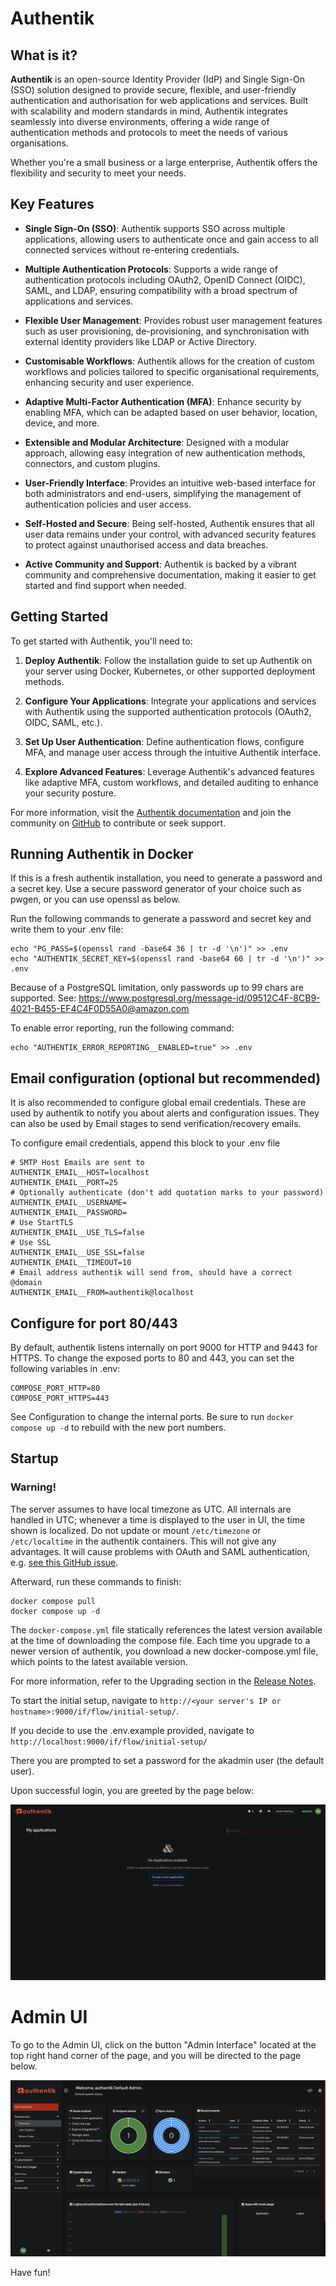 # Authentik 

## What is it?

**Authentik** is an open-source Identity Provider (IdP) and Single Sign-On (SSO) solution designed to provide secure, flexible, and user-friendly authentication and authorisation for web applications and services. Built with scalability and modern standards in mind, Authentik integrates seamlessly into diverse environments, offering a wide range of authentication methods and protocols to meet the needs of various organisations.

Whether you're a small business or a large enterprise, Authentik offers the flexibility and security to meet your needs. 

## Key Features

- **Single Sign-On (SSO)**: Authentik supports SSO across multiple applications, allowing users to authenticate once and gain access to all connected services without re-entering credentials.

- **Multiple Authentication Protocols**: Supports a wide range of authentication protocols including OAuth2, OpenID Connect (OIDC), SAML, and LDAP, ensuring compatibility with a broad spectrum of applications and services.

- **Flexible User Management**: Provides robust user management features such as user provisioning, de-provisioning, and synchronisation with external identity providers like LDAP or Active Directory.

- **Customisable Workflows**: Authentik allows for the creation of custom workflows and policies tailored to specific organisational requirements, enhancing security and user experience.

- **Adaptive Multi-Factor Authentication (MFA)**: Enhance security by enabling MFA, which can be adapted based on user behavior, location, device, and more.

- **Extensible and Modular Architecture**: Designed with a modular approach, allowing easy integration of new authentication methods, connectors, and custom plugins.

- **User-Friendly Interface**: Provides an intuitive web-based interface for both administrators and end-users, simplifying the management of authentication policies and user access.

- **Self-Hosted and Secure**: Being self-hosted, Authentik ensures that all user data remains under your control, with advanced security features to protect against unauthorised access and data breaches.

- **Active Community and Support**: Authentik is backed by a vibrant community and comprehensive documentation, making it easier to get started and find support when needed.

## Getting Started

To get started with Authentik, you'll need to:

1. **Deploy Authentik**: Follow the installation guide to set up Authentik on your server using Docker, Kubernetes, or other supported deployment methods.

2. **Configure Your Applications**: Integrate your applications and services with Authentik using the supported authentication protocols (OAuth2, OIDC, SAML, etc.).

3. **Set Up User Authentication**: Define authentication flows, configure MFA, and manage user access through the intuitive Authentik interface.

4. **Explore Advanced Features**: Leverage Authentik's advanced features like adaptive MFA, custom workflows, and detailed auditing to enhance your security posture.

For more information, visit the [Authentik documentation](https://docs.goauthentik.io/docs/) and join the community on [GitHub](https://github.com/goauthentik/authentik) to contribute or seek support.

## Running Authentik in Docker

If this is a fresh authentik installation, you need to generate a password and a secret key. Use a secure password generator of your choice such as pwgen, or you can use openssl as below.

Run the following commands to generate a password and secret key and write them to your .env file:

```
echo "PG_PASS=$(openssl rand -base64 36 | tr -d '\n')" >> .env
echo "AUTHENTIK_SECRET_KEY=$(openssl rand -base64 60 | tr -d '\n')" >> .env
```

Because of a PostgreSQL limitation, only passwords up to 99 chars are supported. See: https://www.postgresql.org/message-id/09512C4F-8CB9-4021-B455-EF4C4F0D55A0@amazon.com

To enable error reporting, run the following command:

```
echo "AUTHENTIK_ERROR_REPORTING__ENABLED=true" >> .env
```

## Email configuration (optional but recommended)

It is also recommended to configure global email credentials. These are used by authentik to notify you about alerts and configuration issues. They can also be used by Email stages to send verification/recovery emails.

To configure email credentials, append this block to your .env file

```
# SMTP Host Emails are sent to
AUTHENTIK_EMAIL__HOST=localhost
AUTHENTIK_EMAIL__PORT=25
# Optionally authenticate (don't add quotation marks to your password)
AUTHENTIK_EMAIL__USERNAME=
AUTHENTIK_EMAIL__PASSWORD=
# Use StartTLS
AUTHENTIK_EMAIL__USE_TLS=false
# Use SSL
AUTHENTIK_EMAIL__USE_SSL=false
AUTHENTIK_EMAIL__TIMEOUT=10
# Email address authentik will send from, should have a correct @domain
AUTHENTIK_EMAIL__FROM=authentik@localhost
```

## Configure for port 80/443

By default, authentik listens internally on port 9000 for HTTP and 9443 for HTTPS. To change the exposed ports to 80 and 443, you can set the following variables in .env:

```
COMPOSE_PORT_HTTP=80
COMPOSE_PORT_HTTPS=443
```

See Configuration to change the internal ports. Be sure to run `docker compose up -d` to rebuild with the new port numbers.

## Startup 

### Warning!

The server assumes to have local timezone as UTC. All internals are handled in UTC; whenever a time is displayed to the user in UI, the time shown is localized. Do not update or mount `/etc/timezone` or `/etc/localtime` in the authentik containers. This will not give any advantages. It will cause problems with OAuth and SAML authentication, e.g. [see this GitHub issue](https://github.com/goauthentik/authentik/issues/3005).

Afterward, run these commands to finish:

```
docker compose pull
docker compose up -d
```

The `docker-compose.yml` file statically references the latest version available at the time of downloading the compose file. Each time you upgrade to a newer version of authentik, you download a new docker-compose.yml file, which points to the latest available version. 

For more information, refer to the Upgrading section in the [Release Notes](https://docs.goauthentik.io/docs/releases).

To start the initial setup, navigate to `http://<your server's IP or hostname>:9000/if/flow/initial-setup/`.

If you decide to use the .env.example provided, navigate to `http://localhost:9000/if/flow/initial-setup/`

There you are prompted to set a password for the akadmin user (the default user).

Upon successful login, you are greeted by the page below:

![alt text](image-2.png)

# Admin UI

To go to the Admin UI, click on the button "Admin Interface" located at the top right hand corner of the page, and you will be directed to the page below.

![alt text](image-1.png)

Have fun!